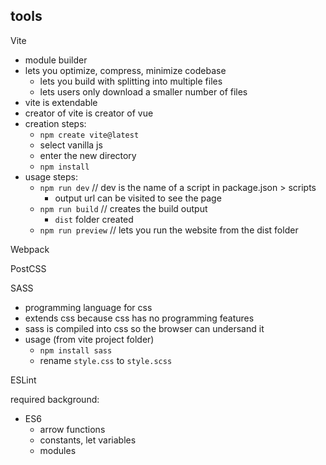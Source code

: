 ## tools

Vite
- module builder
- lets you optimize, compress, minimize codebase
    - lets you build with splitting into multiple files
    - lets users only download a smaller number of files
- vite is extendable
- creator of vite is creator of vue
- creation steps:
    - `npm create vite@latest`
    - select vanilla js
    - enter the new directory
    - `npm install`
- usage steps:
    - `npm run dev`     // dev is the name of a script in package.json > scripts
        - output url can be visited to see the page
    - `npm run build`   // creates the build output
        - `dist` folder created 
    - `npm run preview` // lets you run the website from the dist folder

Webpack


PostCSS


SASS
- programming language for css
- extends css because css has no programming features
- sass is compiled into css so the browser can undersand it
- usage (from vite project folder)
    - `npm install sass`
    - rename `style.css` to `style.scss`

ESLint


required background:
- ES6
    - arrow functions
    - constants, let variables
    - modules